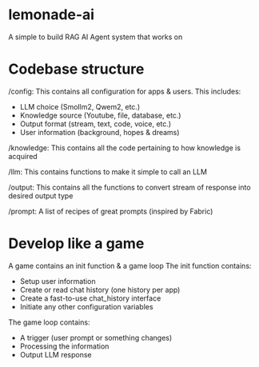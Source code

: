 # lemonade-ai
A simple to build RAG AI Agent system that works on 


# Codebase structure

/config: This contains all configuration for apps & users. This includes:

- LLM choice (Smollm2, Qwem2, etc.)
- Knowledge source (Youtube, file, database, etc.)
- Output format (stream, text, code, voice, etc.)
- User information (background, hopes & dreams)

/knowledge: This contains all the code pertaining to how knowledge is acquired

/llm: This contains functions to make it simple to call an LLM

/output: This contains all the functions to convert stream of response into desired output type

/prompt: A list of recipes of great prompts (inspired by Fabric)

# Develop like a game

A game contains an init function & a game loop
The init function contains:

- Setup user information
- Create or read chat history (one history per app)
- Create a fast-to-use chat_history interface
- Initiate any other configuration variables

The game loop contains:

- A trigger (user prompt or something changes)
- Processing the information
- Output LLM response

